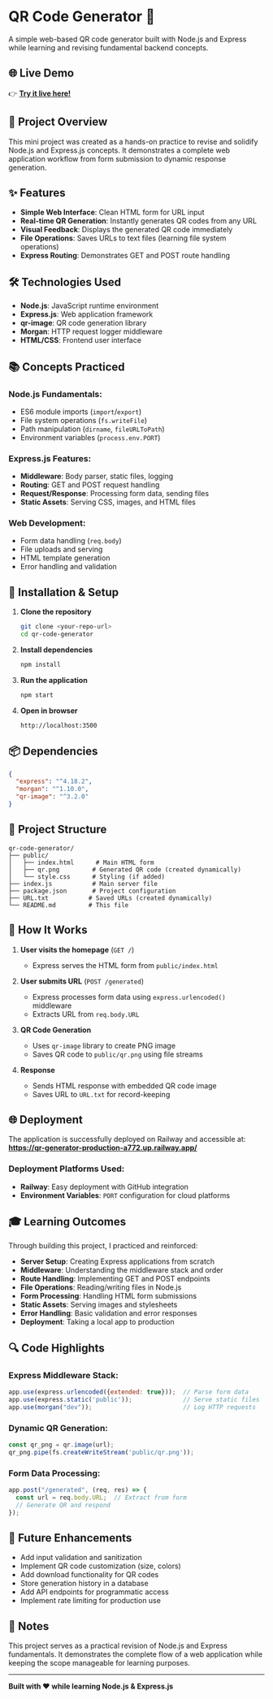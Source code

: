 # QR Code Generator 📱

A simple web-based QR code generator built with Node.js and Express while learning and revising fundamental backend concepts.

## 🌐 Live Demo
👉 **[Try it live here!](https://qr-generator-production-a772.up.railway.app/)**

## 🎯 Project Overview

This mini project was created as a hands-on practice to revise and solidify Node.js and Express.js concepts. It demonstrates a complete web application workflow from form submission to dynamic response generation.

## ✨ Features

- **Simple Web Interface**: Clean HTML form for URL input
- **Real-time QR Generation**: Instantly generates QR codes from any URL
- **Visual Feedback**: Displays the generated QR code immediately
- **File Operations**: Saves URLs to text files (learning file system operations)
- **Express Routing**: Demonstrates GET and POST route handling

## 🛠️ Technologies Used

- **Node.js**: JavaScript runtime environment
- **Express.js**: Web application framework
- **qr-image**: QR code generation library
- **Morgan**: HTTP request logger middleware
- **HTML/CSS**: Frontend user interface

## 📚 Concepts Practiced

### Node.js Fundamentals:
- ES6 module imports (`import`/`export`)
- File system operations (`fs.writeFile`)
- Path manipulation (`dirname`, `fileURLToPath`)
- Environment variables (`process.env.PORT`)

### Express.js Features:
- **Middleware**: Body parser, static files, logging
- **Routing**: GET and POST request handling
- **Request/Response**: Processing form data, sending files
- **Static Assets**: Serving CSS, images, and HTML files

### Web Development:
- Form data handling (`req.body`)
- File uploads and serving
- HTML template generation
- Error handling and validation

## 🚀 Installation & Setup

1. **Clone the repository**
   ```bash
   git clone <your-repo-url>
   cd qr-code-generator
   ```

2. **Install dependencies**
   ```bash
   npm install
   ```

3. **Run the application**
   ```bash
   npm start
   ```

4. **Open in browser**
   ```
   http://localhost:3500
   ```

## 📦 Dependencies

```json
{
  "express": "^4.18.2",
  "morgan": "^1.10.0",
  "qr-image": "^3.2.0"
}
```

## 📁 Project Structure

```
qr-code-generator/
├── public/
│   ├── index.html      # Main HTML form
│   ├── qr.png         # Generated QR code (created dynamically)
│   └── style.css      # Styling (if added)
├── index.js           # Main server file
├── package.json       # Project configuration
├── URL.txt           # Saved URLs (created dynamically)
└── README.md         # This file
```

## 🔧 How It Works

1. **User visits the homepage** (`GET /`)
   - Express serves the HTML form from `public/index.html`

2. **User submits URL** (`POST /generated`)
   - Express processes form data using `express.urlencoded()` middleware
   - Extracts URL from `req.body.URL`

3. **QR Code Generation**
   - Uses `qr-image` library to create PNG image
   - Saves QR code to `public/qr.png` using file streams

4. **Response**
   - Sends HTML response with embedded QR code image
   - Saves URL to `URL.txt` for record-keeping

## 🌐 Deployment

The application is successfully deployed on Railway and accessible at:
**https://qr-generator-production-a772.up.railway.app/**

### Deployment Platforms Used:
- **Railway**: Easy deployment with GitHub integration
- **Environment Variables**: `PORT` configuration for cloud platforms

## 🎓 Learning Outcomes

Through building this project, I practiced and reinforced:

- **Server Setup**: Creating Express applications from scratch
- **Middleware**: Understanding the middleware stack and order
- **Route Handling**: Implementing GET and POST endpoints
- **File Operations**: Reading/writing files in Node.js
- **Form Processing**: Handling HTML form submissions
- **Static Assets**: Serving images and stylesheets
- **Error Handling**: Basic validation and error responses
- **Deployment**: Taking a local app to production

## 🔍 Code Highlights

### Express Middleware Stack:
```javascript
app.use(express.urlencoded({extended: true}));  // Parse form data
app.use(express.static('public'));              // Serve static files
app.use(morgan("dev"));                         // Log HTTP requests
```

### Dynamic QR Generation:
```javascript
const qr_png = qr.image(url);
qr_png.pipe(fs.createWriteStream('public/qr.png'));
```

### Form Data Processing:
```javascript
app.post("/generated", (req, res) => {
  const url = req.body.URL;  // Extract from form
  // Generate QR and respond
});
```

## 🚧 Future Enhancements

- Add input validation and sanitization
- Implement QR code customization (size, colors)
- Add download functionality for QR codes
- Store generation history in a database
- Add API endpoints for programmatic access
- Implement rate limiting for production use

## 📝 Notes

This project serves as a practical revision of Node.js and Express fundamentals. It demonstrates the complete flow of a web application while keeping the scope manageable for learning purposes.

---

**Built with ❤️ while learning Node.js & Express.js**
